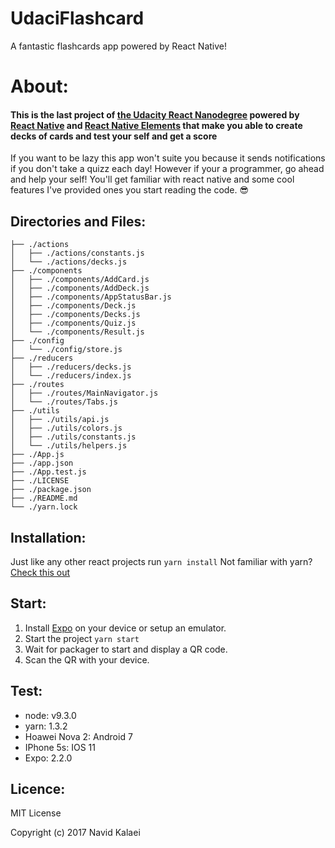 # UdaciFlashcard
A fantastic flashcards app powered by React Native!

# About:
#### This is the last project of [the Udacity React Nanodegree](https://www.udacity.com/course/react-nanodegree--nd019) powered by [React Native](https://facebook.github.io/react-native/) and [React Native Elements](https://github.com/react-native-training/react-native-elements) that make you able to create decks of cards and test your self and get a score
If you want to be lazy this app won't suite you because it sends notifications if you don't take a quizz each day!
However if your a programmer, go ahead and help your self! You'll get familiar with react native and some cool features I've provided ones you start reading the code. :sunglasses:

## Directories and Files:
```
├── ./actions
│   ├── ./actions/constants.js
│   └── ./actions/decks.js
├── ./components
│   ├── ./components/AddCard.js
│   ├── ./components/AddDeck.js
│   ├── ./components/AppStatusBar.js
│   ├── ./components/Deck.js
│   ├── ./components/Decks.js
│   ├── ./components/Quiz.js
│   └── ./components/Result.js
├── ./config
│   └── ./config/store.js
├── ./reducers
│   ├── ./reducers/decks.js
│   └── ./reducers/index.js
├── ./routes
│   ├── ./routes/MainNavigator.js
│   └── ./routes/Tabs.js
├── ./utils
│   ├── ./utils/api.js
│   ├── ./utils/colors.js
│   ├── ./utils/constants.js
│   └── ./utils/helpers.js
├── ./App.js
├── ./app.json
├── ./App.test.js
├── ./LICENSE
├── ./package.json
├── ./README.md
└── ./yarn.lock
```

## Installation:
Just like any other react projects run ```yarn install```
Not familiar with yarn? [Check this out](https://yarnpkg.com/en/)

## Start:
1. Install [Expo](https://expo.io/) on your device or setup an emulator.
2. Start the project ```yarn start```
3. Wait for packager to start and display a QR code.
4. Scan the QR with your device.

## Test:
* node: v9.3.0
* yarn: 1.3.2
* Hoawei Nova 2: Android 7
* IPhone 5s: IOS 11
* Expo: 2.2.0

## Licence:
MIT License

Copyright (c) 2017 Navid Kalaei
